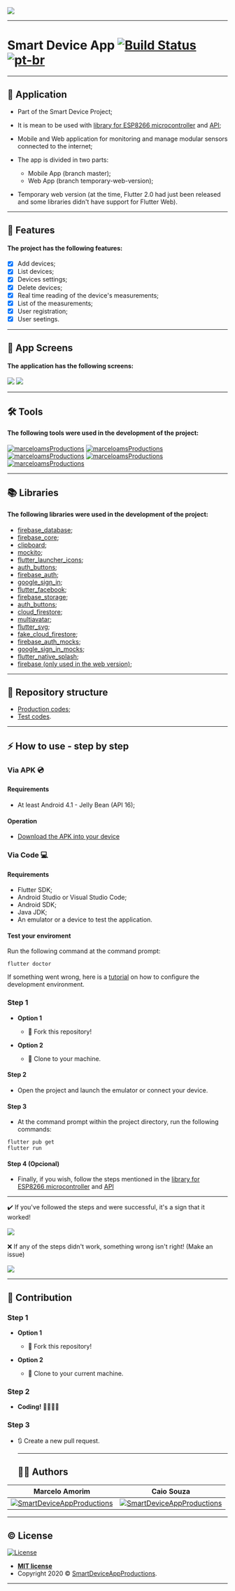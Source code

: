 <img src="https://github.com/marceloams/smart-device-app/blob/master/assets/images/readme/header-readme.png?raw=true">

---

# Smart Device App [![Build Status](https://travis-ci.com/marceloams/smart-device-app.svg?branch=master)](https://travis-ci.com/marceloams/smart-device-app) [![pt-br](https://img.shields.io/badge/lang-pt--br-green.svg)](https://github.com/marceloams/smart-device-app/blob/master/README.pt-br.md)

---

## 📱 Application 

- Part of the Smart Device Project;

- It is mean to be used with [library for ESP8266 microcontroller](https://github.com/marceloams/smart-device-library) and [API](https://hub.docker.com/repository/docker/marceloams/smart-devices-api);

- Mobile and Web application for monitoring and manage modular sensors connected to the internet; 

- The app is divided in two parts: 
  - Mobile App (branch master);
  - Web App (branch temporary-web-version);

- Temporary web version (at the time, Flutter 2.0 had just been released and some libraries didn't have support for Flutter Web).

---

## 📝 Features 

#### The project has the following features:

- [x] Add devices;
- [x] List devices;
- [x] Devices settings;
- [x] Delete devices;
- [x] Real time reading of the device's measurements;
- [x] List of the measurements;
- [x] User registration;
- [x] User seetings.

---

## 📲 App Screens

#### The application has the following screens:

<img src="https://github.com/marceloams/smart-device-app/blob/master/assets/images/readme/Screens-readme-user.png?raw=true">
<img src="https://github.com/marceloams/smart-device-app/blob/master/assets/images/readme/Screens-readme-device.png?raw=true">

---

## 🛠️ Tools 

#### The following tools were used in the development of the project:

[![marceloamsProductions](http://img.shields.io/badge/-Dart-0175C2?style=flat&logo=Dart&logoColor=white)](https://dart.dev/)
[![marceloamsProductions](https://img.shields.io/badge/-Flutter-3a495d?style=flat&logo=flutter&logoColor=67b7f7)](http://flutter.dev)
[![marceloamsProductions](http://img.shields.io/badge/-Android%20Studio-3DDC84?style=flat&logo=Android%20Studio&logoColor=black)](https://developer.android.com/studio)
[![marceloamsProductions](https://img.shields.io/badge/-Firebase-3a495d?style=flat&logo=Firebase&logoColor=FFCA28)](https://firebase.google.com/)
[![marceloamsProductions](https://img.shields.io/badge/-Travis-B10000?style=flat&logo=Travis)](https://travis-ci.org/)

---

## 📚 Libraries 

#### The following libraries were used in the development of the project:

- <a href="https://pub.dev/packages/firebase_database" target="_blank">firebase_database</a>;
- <a href="https://pub.dev/packages/firebase_core" target="_blank">firebase_core</a>;
- <a href="https://pub.dev/packages/clipboard" target="_blank">clipboard</a>;
- <a href="https://pub.dev/packages/mockito" target="_blank">mockito</a>;
- <a href="https://pub.dev/packages/flutter_launcher_icons" target="_blank">flutter_launcher_icons</a>;
- <a href="https://pub.dev/packages/auth_buttons" target="_blank">auth_buttons</a>;
- <a href="https://pub.dev/packages/firebase_auth" target="_blank">firebase_auth</a>;
- <a href="https://pub.dev/packages/google_sign_in" target="_blank">google_sign_in</a>;
- <a href="https://pub.dev/packages/flutter_facebook_auth" target="_blank">flutter_facebook</a>;
- <a href="https://pub.dev/packages/firebase_storage" target="_blank">firebase_storage</a>;
- <a href="https://pub.dev/packages/auth_buttons" target="_blank">auth_buttons</a>;
- <a href="https://pub.dev/packages/cloud_firestore" target="_blank">cloud_firestore</a>;
- <a href="https://pub.dev/packages/multiavatar" target="_blank">multiavatar</a>;
- <a href="https://pub.dev/packages/flutter_svg" target="_blank">flutter_svg</a>;
- <a href="https://pub.dev/packages/fake_cloud_firestore" target="_blank">fake_cloud_firestore</a>;
- <a href="https://pub.dev/packages/firebase_auth_mocks" target="_blank">firebase_auth_mocks</a>;
- <a href="https://pub.dev/packages/google_sign_in_mocks" target="_blank">google_sign_in_mocks</a>;
- <a href="https://pub.dev/packages/flutter_native_splash" target="_blank">flutter_native_splash</a>;
- <a href="https://pub.dev/packages/firebase" target="_blank">firebase (only used in the web version)</a>;

---

## 📁 Repository structure

- <a href="https://github.com/marceloams/smart-device-app/tree/master/lib" target="_blank">Production codes</a>;
- <a href="https://github.com/marceloams/smart-device-app/tree/master/test" target="_blank">Test codes</a>.

---

## ⚡ How to use - step by step

  
### Via APK 💿

#### Requirements

  - At least Android 4.1 - Jelly Bean (API 16);

#### Operation

 - <a href="https://github.com/marceloams/smart-device-app/releases/download/0.1/app-release.apk" target="_blank">Download the APK into your device</a>

### Via Code 💻

#### Requirements

  - Flutter SDK;
  - Android Studio or Visual Studio Code;
  - Android SDK;
  - Java JDK;
  - An emulator or a device to test the application.
 
#### Test your enviroment 

Run the following command at the command prompt:

```
flutter doctor
```

If something went wrong, here is a [tutorial](https://medium.com/@sahaj.blup/flutter-development-environment-setup-a-step-by-step-guide-5e457583bc4d) on how to configure the development environment.

### Step 1

- **Option 1**
    - 🍴 Fork this repository!

- **Option 2**
    - 👯 Clone to your machine.

#### Step 2

  - Open the project and launch the emulator or connect your device.
 
#### Step 3

- At the command prompt within the project directory, run the following commands:

```
flutter pub get
flutter run
```

 #### Step 4 (Opcional)
 
 - Finally, if you wish, follow the steps mentioned in the [library for ESP8266 microcontroller](https://github.com/marceloams/smart-device-library) and [API](https://hub.docker.com/repository/docker/marceloams/smart-devices-api)
 
---
 
✔️ If you've followed the steps and were successful, it's a sign that it worked!
<br>
<br>
<img src="https://media.giphy.com/media/nDSlfqf0gn5g4/giphy.gif">
<br>
<br>
❌ If any of the steps didn't work, something wrong isn't right! (Make an issue)
<br>
<br>
<img src="https://media.giphy.com/media/wofftnAdDtx4s/giphy.gif">

---

## 🔨 Contribution

### Step 1

- **Option 1**
     - 🍴 Fork this repository!

- **Option 2**
     - 👯 Clone to your current machine.

### Step 2

- **Coding!** 👨‍💻👩‍💻

### Step 3

- 🔃 Create a new pull request.

  ---
 
  ## 👨‍💻 Authors


| **Marcelo Amorim** | **Caio Souza** |
| :---: | :---: |
| [![SmartDeviceAppProductions](https://avatars1.githubusercontent.com/u/63866348?&v=4&s=200)](https://github.com/marceloams) | [![SmartDeviceAppProductions](https://avatars1.githubusercontent.com/u/21149887?&v=4&s=200)](https://github.com/CaioHpSouza) |

---
 
 ## ©️ License

[![License](http://img.shields.io/:license-mit-blue.svg?style=flat-square)](http://badges.mit-license.org)

- **[MIT license](http://opensource.org/licenses/mit-license.php)**
- Copyright 2020 © <a href="https://github.com/marceloams/smart-device-app" target="_blank">SmartDeviceAppProductions</a>.

---

